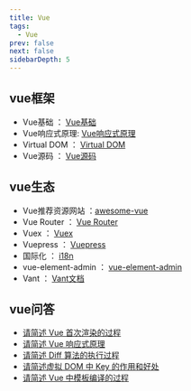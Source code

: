 ```yaml
---
title: Vue
tags: 
  - Vue
prev: false
next: false
sidebarDepth: 5
---
```


## vue框架
- Vue基础 ： [Vue基础](./vue-base/01.md)
- Vue响应式原理: [Vue响应式原理](./vue-observe/01.md)
- Virtual DOM ： [Virtual DOM](./virtual-dom/01.md)
- Vue源码 ： [Vue源码](./vue-source-code/01.md)

## vue生态
- Vue推荐资源网站 ：[awesome-vue](https://github.com/vuejs/awesome-vue)
- Vue Router ： [Vue Router](./vue-router/01.md)
- Vuex ： [Vuex](./vuex/01vuex.md)
- Vuepress ： [Vuepress](./vuepress/01.md)
- 国际化 ： [i18n](./i18n/01.md)
- vue-element-admin ： [vue-element-admin](./vue-element-admin/01.md)
- Vant ： [Vant文档](./vant/01.md)

## vue问答
- [请简述 Vue 首次渲染的过程](./vue-source-code/Q&A.html#三、请简述-vue-首次渲染的过程)
- [请简述 Vue 响应式原理](./vue-observe/03.html#五、请简述-vue-响应式原理)
- [请简述 Diff 算法的执行过程](./virtual-dom/04.html#四、请简述-diff-算法的执行过程)
- [请简述虚拟 DOM 中 Key 的作用和好处](./virtual-dom/04.html#五、请简述虚拟-dom-中-key-的作用和好处)
- [请简述 Vue 中模板编译的过程](./vue-source-code/Q&A.html#一、请简述-vue-中模板编译的过程。)